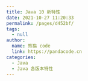 ```yaml
---
title: Java 10 新特性
date: 2021-10-27 11:20:33
permalink: /pages/d452bf/
tags: 
  - null
author: 
  name: 熊猫 code
  link: https://pandacode.cn
categories: 
  - Java
  - Java 各版本特性
---
```

